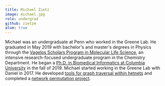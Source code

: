 ```yaml
---
title: Michael Zietz
image: michael.jpg
role: undergrad
github: zietzm
alum: true
---
```


Michael was an undergraduate at Penn who worked in the Greene Lab.
He graduated in May 2019 with bachelor's and master's degrees in Physics through the [Vagelos Scholars Program in Molecular Life Science](http://www.sas.upenn.edu/biochem/vspmls.html), an intensive research-focused undergraduate program in the Chemistry Department.
He began a [Ph.D. in Biomedical Informatics at Columbia University](https://www.dbmi.columbia.edu/prospective-students/our-programs/phd/) in the fall of 2019.
Michael started working in the Greene Lab with Daniel in 2017.
He developed [tools for graph traversal within hetnets](https://github.com/greenelab/hetmech) and completed a [network permutation project](https://github.com/greenelab/xswap-manuscript).
